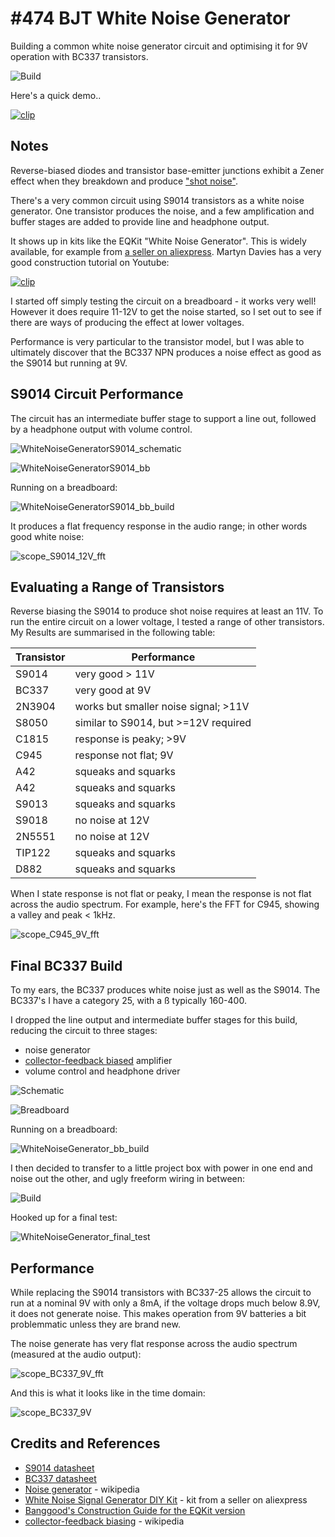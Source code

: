 # #474 BJT White Noise Generator

Building a common white noise generator circuit and optimising it for 9V operation with BC337 transistors.

![Build](./assets/WhiteNoiseGenerator_build.jpg?raw=true)

Here's a quick demo..

[![clip](https://img.youtube.com/vi/f4c5FJrZLs8/0.jpg)](https://www.youtube.com/watch?v=f4c5FJrZLs8)

## Notes

Reverse-biased diodes and transistor base-emitter junctions exhibit a Zener effect when they breakdown and produce
["shot noise"](https://en.wikipedia.org/wiki/Noise_generator).

There's a very common circuit using S9014 transistors as a white noise generator.
One transistor produces the noise, and a few amplification and buffer stages are added to provide line and headphone output.

It shows up in kits like the EQKit "White Noise Generator".
This is widely available, for example from [a seller on aliexpress](https://www.aliexpress.com/item/White-Noise-Signal-Generator-DIY-Kit-Electronic-Kit-2-Channel-Output-for-Burn-in-Test-Therapy/32922270112.html).
Martyn Davies has a very good construction tutorial on Youtube:

[![clip](https://img.youtube.com/vi/7oDUU85V-Wk/0.jpg)](https://www.youtube.com/watch?v=7oDUU85V-Wk)

I started off simply testing the circuit on a breadboard - it works very well!
However it does require 11-12V to get the noise started,
so I set out to see if there are ways of producing the effect at lower voltages.

Performance is very particular to the transistor model, but I was able to ultimately
discover that the BC337 NPN produces a noise effect as good as the S9014 but running at 9V.

## S9014 Circuit Performance

The circuit has an intermediate buffer stage to support a line out,
followed by a headphone output with volume control.

![WhiteNoiseGeneratorS9014_schematic](./assets/WhiteNoiseGeneratorS9014_schematic.jpg?raw=true)

![WhiteNoiseGeneratorS9014_bb](./assets/WhiteNoiseGeneratorS9014_bb.jpg?raw=true)

Running on a breadboard:

![WhiteNoiseGeneratorS9014_bb_build](./assets/WhiteNoiseGeneratorS9014_bb_build.jpg?raw=true)

It produces a flat frequency response in the audio range; in other words good white noise:

![scope_S9014_12V_fft](./assets/scope_S9014_12V_fft.gif?raw=true)

## Evaluating a Range of Transistors

Reverse biasing the S9014 to produce shot noise requires at least an 11V.
To run the entire circuit on a lower voltage, I tested a range of
other transistors. My Results are summarised in the following table:


| Transistor | Performance                           |
|------------|---------------------------------------|
| S9014      | very good > 11V                       |
| BC337      | very good at 9V                       |
| 2N3904     | works but smaller noise signal; >11V  |
| S8050      | similar to S9014, but >=12V  required |
| C1815      | response is peaky; >9V                |
| C945       | response not flat; 9V                 |
| A42        | squeaks and squarks                   |
| A42        | squeaks and squarks                   |
| S9013      | squeaks and squarks                   |
| S9018      | no noise at 12V                       |
| 2N5551     | no noise at 12V                       |
| TIP122     | squeaks and squarks                   |
| D882       | squeaks and squarks                   |

When I state response is not flat or peaky, I mean the response is not flat across the audio
spectrum. For example, here's the FFT for C945, showing a valley and peak < 1kHz.

![scope_C945_9V_fft](./assets/scope_C945_9V_fft.gif?raw=true)

## Final BC337 Build

To my ears, the BC337 produces white noise just as well as the S9014.
The BC337's I have a category 25, with a ß typically 160-400.

I dropped the line output and intermediate buffer stages for this build, reducing the circuit to three stages:

* noise generator
* [collector-feedback biased](https://en.wikipedia.org/wiki/Bipolar_transistor_biasing#Collector_feedback_bias) amplifier
* volume control and headphone driver

![Schematic](./assets/WhiteNoiseGenerator_schematic.jpg?raw=true)

![Breadboard](./assets/WhiteNoiseGenerator_bb.jpg?raw=true)

Running on a breadboard:

![WhiteNoiseGenerator_bb_build](./assets/WhiteNoiseGenerator_bb_build.jpg?raw=true)

I then decided to transfer to a little project box with power in one end and noise out the other,
and ugly freeform wiring in between:

![Build](./assets/WhiteNoiseGenerator_build.jpg?raw=true)

Hooked up for a final test:

![WhiteNoiseGenerator_final_test](./assets/WhiteNoiseGenerator_final_test.jpg?raw=true)


## Performance

While replacing the S9014 transistors with BC337-25 allows the circuit to run at a nominal 9V with only a 8mA,
if the voltage drops much below 8.9V, it does not generate noise. This makes operation from 9V batteries a bit problemmatic
unless they are brand new.

The noise generate has very flat response across the audio spectrum (measured at the audio output):

![scope_BC337_9V_fft](./assets/scope_BC337_9V_fft.gif?raw=true)

And this is what it looks like in the time domain:

![scope_BC337_9V](./assets/scope_BC337_9V.gif?raw=true)


## Credits and References

* [S9014 datasheet](https://www.futurlec.com/Transistors/S9014.shtml)
* [BC337 datasheet](https://www.futurlec.com/Transistors/BC337.shtml)
* [Noise generator](https://en.wikipedia.org/wiki/Noise_generator) - wikipedia
* [White Noise Signal Generator DIY Kit](https://www.aliexpress.com/item/White-Noise-Signal-Generator-DIY-Kit-Electronic-Kit-2-Channel-Output-for-Burn-in-Test-Therapy/32922270112.html) - kit from a seller on aliexpress
* [Banggood's Construction Guide for the EQKit version](https://files.banggood.com/2017/18.01/SG-10-Noise-signal-generator-kit.pdf)
* [collector-feedback biasing](https://en.wikipedia.org/wiki/Bipolar_transistor_biasing#Collector_feedback_bias) - wikipedia
